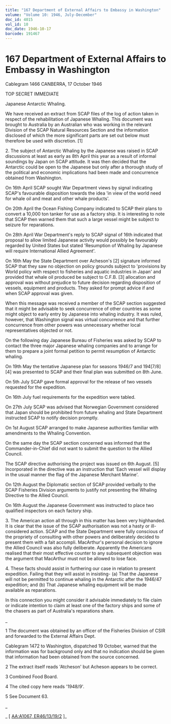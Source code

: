 ```yaml
---
title: "167 Department of External Affairs to Embassy in Washington"
volume: "Volume 10: 1946, July-December"
doc_id: 4015
vol_id: 10
doc_date: 1946-10-17
barcode: 191467
---
```


# 167 Department of External Affairs to Embassy in Washington

Cablegram 1466 CANBERRA, 17 October 1946

TOP SECRET IMMEDIATE

Japanese Antarctic Whaling.

We have received an extract from SCAP files of the log of action taken in respect of the rehabilitation of Japanese Whaling. This document was brought to Australia by an Australian who was working in the relevant Division of the SCAP Natural Resources Section and the information disclosed of which the more significant parts are set out below must therefore be used with discretion. [1]

2\. The subject of Antarctic Whaling by the Japanese was raised in SCAP discussions at least as early as 8th April this year as a result of informal soundings by Japan on SCAP attitude. It was then decided that the Antarctic could be open to the Japanese but only after a thorough study of the political and economic implications had been made and concurrence obtained from Washington.

On 16th April SCAP sought War Department views by signal indicating SCAP's favourable disposition towards the idea 'in view of the world need for whale oil and meat and other whale products'.

On 20th April the Ocean Fishing Company indicated to SCAP their plans to convert a 10,000 ton tanker for use as a factory ship. It is interesting to note that SCAP then warned them that such a large vessel might be subject to seizure for reparations.

On 28th April War Department's reply to SCAP signal of 16th indicated that proposal to allow limited Japanese activity would possibly be favourably regarded by United States but stated 'Resumption of Whaling by Japanese will require International Allied Agreement'.

On 16th May the State Department over Acheson's [2] signature informed SCAP that they saw no objection on policy grounds subject to 'provisions by World policy with respect to fisheries and aquatic industries in Japan' and provided that whale oil produced be subject to C.F.B. [3] allocation and approval was without prejudice to future decision regarding disposition of vessels, equipment and products. They asked for prompt advice if and when SCAP approval was given.

When this message was received a member of the SCAP section suggested that it might be advisable to seek concurrence of other countries as some might object to early entry by Japanese into whaling industry. It was ruled, however, that Washington signal was virtual concurrence and that further concurrence from other powers was unnecessary whether local representatives objected or not.

On the following day Japanese Bureau of Fisheries was asked by SCAP to contact the three major Japanese whaling companies and to arrange for them to prepare a joint formal petition to permit resumption of Antarctic whaling.

On 19th May the tentative Japanese plan for seasons 1946/7 and 194[7/8] [4] was presented to SCAP and their final plan was submitted on 8th June.

On 5th July SCAP gave formal approval for the release of two vessels requested for the expedition.

On 16th July fuel requirements for the expedition were tabled.

On 27th July SCAP was advised that Norwegian Government considered that Japan should be prohibited from future whaling and State Department instructed SCAP to notify decision promptly.

On 1st August SCAP arranged to make Japanese authorities familiar with amendments to the Whaling Convention.

On the same day the SCAP section concerned was informed that the Commander-in-Chief did not want to submit the question to the Allied Council.

The SCAP directive authorising the project was issued on 6th August. [5] Incorporated in the directive was an instruction that 'Each vessel will display in the usual manner the flag of the Japanese Merchant Marine'.

On 12th August the Diplomatic section of SCAP provided verbally to the SCAP Fisheries Division arguments to justify not presenting the Whaling Directive to the Allied Council.

On 16th August the Japanese Government was instructed to place two qualified inspectors on each factory ship.

3\. The American action all through in this matter has been very highhanded. It is clear that the issue of the SCAP authorisation was not a hasty or ill-considered action. SCAP and the State Department were fully conscious of the propriety of consulting with other powers and deliberately decided to present them with a fait accompli. MacArthur's personal decision to ignore the Allied Council was also fully deliberate. Apparently the Americans realised that their most effective counter to any subsequent objection was the argument that MacArthur must not be allowed to lose face.

4\. These facts should assist in furthering our case in relation to present expedition. Failing that they will assist in insisting- (a) That the Japanese will not be permitted to continue whaling in the Antarctic after the 1946/47 expedition; and (b) That Japanese whaling equipment will be made available as reparations.

In this connection you might consider it advisable immediately to file claim or indicate intention to claim at least one of the factory ships and some of the chasers as part of Australia's reparations share.

_

1 The document was obtained by an officer of the Fisheries Division of CSIR and forwarded to the External Affairs Dept.

Cablegram 1472 to Washington, dispatched 19 October, warned that the information was for background only and that no indication should be given that information had been obtained from the source concerned.

2 The extract itself reads 'Atcheson' but Acheson appears to be correct.

3 Combined Food Board.

4 The cited copy here reads '1948/9'.

5 See Document 63.

_

_ [ [AA:A1067, ER46/13/19/2](http://www.naa.gov.au/cgi-bin/Search?O=I&Number=191467) ]_
